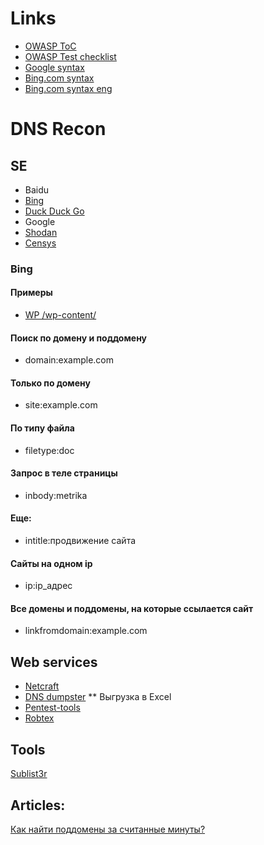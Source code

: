 # Links
* [OWASP ToC](https://www.owasp.org/index.php/OWASP_Testing_Guide_v4_Table_of_Contents)
* [OWASP Test checklist](https://www.owasp.org/index.php/Testing_Checklist)
* [Google syntax](https://support.google.com/websearch/answer/2466433?hl=en&visit_id=1-636557217326693897-2663777801&rd=1)
* [Bing.com syntax](http://not-alone.ru/must-have/seo/operators-bing.html)
* [Bing.com syntax eng](https://help.bing.microsoft.com/#apex/18/en-us/10001/0)

# DNS Recon
## SE
* Baidu
* [Bing](https://bing.com)
* [Duck Duck Go](https://duckduckgo.com)
* Google
* [Shodan](https://www.shodan.io/)
* [Censys](https://censys.io)

### Bing
#### Примеры
* [WP /wp-content/](https://www.bing.com/search?q=inbody%3A%2Fwp-content%2F&qs=n&form=QBLH&sp=-1&pq=undefined&sc=0-18&sk=&cvid=201559FFADB14412B0A36FEDD6AA0BA3)
#### Поиск по домену и поддомену
* domain:example.com
#### Только по домену
* site:example.com
#### По типу файла
* filetype:doc
#### Запрос в теле страницы
* inbody:metrika
#### Еще:
* intitle:продвижение сайта
#### Сайты на одном ip
* ip:ip_адрес
#### Все домены и поддомены, на которые ссылается сайт
* linkfromdomain:example.com

## Web services
* [Netcraft](http://searchdns.netcraft.com/)
* [DNS dumpster](https://dnsdumpster.com/)
** Выгрузка в  Excel
* [Pentest-tools](https://pentest-tools.com/information-gathering/find-subdomains-of-domain)
* [Robtex](https://www.robtex.com/dns-lookup/domain.com)

## Tools
[Sublist3r](https://github.com/aboul3la/Sublist3r)

## Articles:
[Как найти поддомены за считанные минуты?](https://habrahabr.ru/company/hosting-cafe/blog/312954/)

